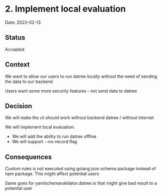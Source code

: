 # 2. Implement local evaluation

Date: 2022-02-13

## Status

Accepted

## Context

We want to allow our users to run datree locally without the need of sending the data to our backend

Users want some more security features - not send data to datree


## Decision

We will make the cli should work without backend datree / without internet

We will implement local evaluation:
* We will add the ability to run datree offline
* We will support --no-record flag

## Consequences

Custom rules is not executed using golang json schema package instead of npm package. This might affect potential users

Same goes for yamlschemavalidator.datree.io that might give bad result to a potential user
